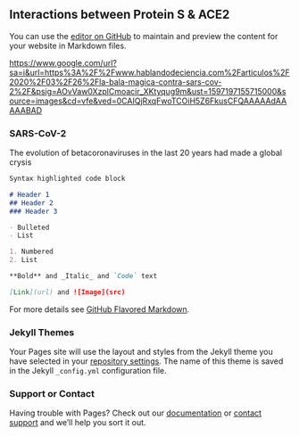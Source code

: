 ## Interactions between Protein S & ACE2

You can use the [editor on GitHub](https://github.com/Ruben-19/myfirtswebsite/edit/gh-pages/index.md) to maintain and preview the content for your website in Markdown files.

https://www.google.com/url?sa=i&url=https%3A%2F%2Fwww.hablandodeciencia.com%2Farticulos%2F2020%2F03%2F26%2Fla-bala-magica-contra-sars-cov-2%2F&psig=AOvVaw0XzplCmoacir_XKtyqug9m&ust=1597197155715000&source=images&cd=vfe&ved=0CAIQjRxqFwoTCOiH5Z6FkusCFQAAAAAdAAAAABAD
### SARS-CoV-2

The evolution of betacoronaviruses in the last 20 years had made a global crysis

```markdown
Syntax highlighted code block

# Header 1
## Header 2
### Header 3

- Bulleted
- List

1. Numbered
2. List

**Bold** and _Italic_ and `Code` text

[Link](url) and ![Image](src)
```

For more details see [GitHub Flavored Markdown](https://guides.github.com/features/mastering-markdown/).

### Jekyll Themes

Your Pages site will use the layout and styles from the Jekyll theme you have selected in your [repository settings](https://github.com/Ruben-19/myfirtswebsite/settings). The name of this theme is saved in the Jekyll `_config.yml` configuration file.

### Support or Contact

Having trouble with Pages? Check out our [documentation](https://docs.github.com/categories/github-pages-basics/) or [contact support](https://github.com/contact) and we’ll help you sort it out.
